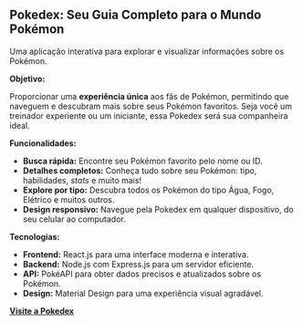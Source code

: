## Pokedex: Seu Guia Completo para o Mundo Pokémon

Uma aplicação interativa para explorar e visualizar informações sobre os Pokémon.

**Objetivo:**

Proporcionar uma **experiência única** aos fãs de Pokémon, permitindo que naveguem e descubram mais sobre seus Pokémon favoritos. Seja você um treinador experiente ou um iniciante, essa Pokedex será sua companheira ideal.

**Funcionalidades:**

* **Busca rápida:** Encontre seu Pokémon favorito pelo nome ou ID.
* **Detalhes completos:** Conheça tudo sobre seu Pokémon: tipo, habilidades, *stats* e muito mais!
* **Explore por tipo:** Descubra todos os Pokémon do tipo Água, Fogo, Elétrico e muitos outros.
* **Design responsivo:** Navegue pela Pokedex em qualquer dispositivo, do seu celular ao computador.

**Tecnologias:**
* **Frontend:** React.js para uma interface moderna e interativa.
* **Backend:** Node.js com Express.js para um servidor eficiente.
* **API:** PokéAPI para obter dados precisos e atualizados sobre os Pokémon.
* **Design:** Material Design para uma experiência visual agradável.

**[Visite a Pokedex](https://sua-pokedex.com)**
